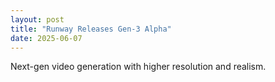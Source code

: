 ```yaml
---
layout: post
title: "Runway Releases Gen-3 Alpha"
date: 2025-06-07
---
```


Next-gen video generation with higher resolution and realism.
